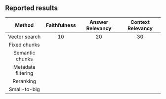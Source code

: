 ## Reported results

| Method | Faithfulness | Answer Relevancy | Context Relevancy |
|:-------------:|:--------------:|:--------------:|:--------------:|
| Vector search | 10 | 20 | 30
| Fixed chunks |
| Semantic chunks |
| Metadata filtering |
| Reranking |
| Small-to-big |
